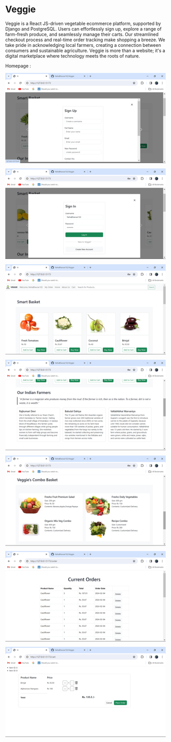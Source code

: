 # Veggie

 Veggie is a React JS-driven vegetable ecommerce platform, supported by Django and PostgreSQL. Users can effortlessly sign up, explore a range of farm-fresh produce, and seamlessly manage their carts. Our streamlined checkout process and real-time order tracking make shopping a breeze. We take pride in acknowledging local farmers, creating a connection between consumers and sustainable agriculture. Veggie is more than a website; it's a digital marketplace where technology meets the roots of nature.

Homepage :

![image](https://github.com/NehaBhavsar102/Veggie/blob/main/VeggieSS/Screenshot%20(58).png)



![image](https://github.com/NehaBhavsar102/Veggie/blob/main/VeggieSS/Screenshot%20(59).png)


![image](https://github.com/NehaBhavsar102/Veggie/blob/main/VeggieSS/Screenshot%20(60).png)


![image](https://github.com/NehaBhavsar102/Veggie/blob/main/VeggieSS/Screenshot%20(61).png)


![image](https://github.com/NehaBhavsar102/Veggie/blob/main/VeggieSS/Screenshot%20(62).png)


![image](https://github.com/NehaBhavsar102/Veggie/blob/main/VeggieSS/Screenshot%20(63).png)


![image](https://github.com/NehaBhavsar102/Veggie/blob/main/VeggieSS/Screenshot%20(64).png)
